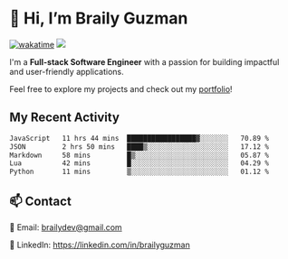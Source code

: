 # 👋 Hi, I’m Braily Guzman
[![wakatime](https://wakatime.com/badge/user/78b9a827-5162-4c58-9330-4ea970cf6de4.svg)](https://wakatime.com/@78b9a827-5162-4c58-9330-4ea970cf6de4)
![](https://komarev.com/ghpvc/?username=brailyguzman)

I'm a **Full-stack Software Engineer** with a passion for building impactful and user-friendly applications.

Feel free to explore my projects and check out my [portfolio](https://braily.dev)!


## My Recent Activity
<!--START_SECTION:waka-->

```txt
JavaScript   11 hrs 44 mins  █████████████████▓░░░░░░░   70.89 %
JSON         2 hrs 50 mins   ████▒░░░░░░░░░░░░░░░░░░░░   17.12 %
Markdown     58 mins         █▒░░░░░░░░░░░░░░░░░░░░░░░   05.87 %
Lua          42 mins         █░░░░░░░░░░░░░░░░░░░░░░░░   04.29 %
Python       11 mins         ▒░░░░░░░░░░░░░░░░░░░░░░░░   01.12 %
```

<!--END_SECTION:waka-->

## 📫 Contact
📧 Email: brailydev@gmail.com

🔗 LinkedIn: https://linkedin.com/in/brailyguzman
